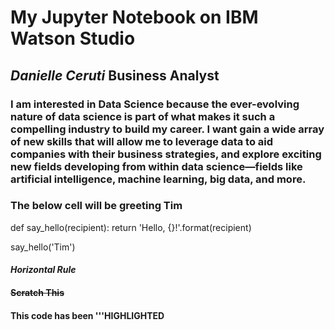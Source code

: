 # My Jupyter Notebook on IBM Watson Studio
## _Danielle Ceruti_ Business Analyst
### I am interested in Data Science because the ever-evolving nature of data science is part of what makes it such a compelling industry to build my career. I want gain a wide array of new skills that will allow me to leverage data to aid companies with their business strategies, and explore exciting new fields developing from within data science—fields like artificial intelligence, machine learning, big data, and more.
### The below cell will be greeting Tim
def say_hello(recipient):
    return 'Hello, {}!'.format(recipient)

say_hello('Tim')
#### ***Horizontal Rule***
#### ~~Scratch This~~
#### This code has been '''HIGHLIGHTED

